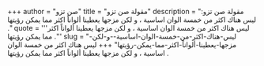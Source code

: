 +++
author = "صن تزو"
title = "مقولة صن تزو"
description = "مقولة صن تزو: ليس هناك اكثر من خمسة الوان اساسية ، و لكن مزجها يعطينا ألواناً اكثر مما يمكن رؤيتها ."
quote = '''ليس هناك اكثر من خمسة الوان اساسية ، و لكن مزجها يعطينا ألواناً اكثر مما يمكن رؤيتها .'''
slug = "ليس-هناك-اكثر-من-خمسة-الوان-اساسية--و-لكن-مزجها-يعطينا-ألواناً-اكثر-مما-يمكن-رؤيتها"
+++
ليس هناك اكثر من خمسة الوان اساسية ، و لكن مزجها يعطينا ألواناً اكثر مما يمكن رؤيتها .
